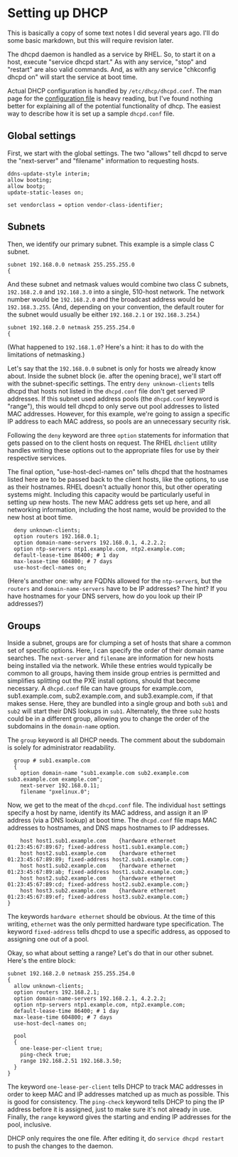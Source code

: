# Setting up DHCP

This is basically a copy of some text notes I did several years ago. I'll do some basic markdown, but this will require revision later.

The dhcpd daemon is handled as a service by RHEL. So, to start it on a host, execute "service dhcpd start." As with any service, "stop" and "restart" are also valid commands. And, as with any service "chkconfig dhcpd on" will start the service at boot time.
 
 Actual DHCP configuration is handled by `/etc/dhcp/dhcpd.conf`. The man page for the [configuration file][dhcpdconf] is heavy reading, but I've found nothing better for explaining all of the potential functionality of dhcp. The easiest way to describe how it is set up a sample `dhcpd.conf` file.

[dhcpdconf]: http://www.daemon-systems.org/man/dhcpd.conf.5.html


## Global settings

First, we start with the global settings. The two "allows" tell dhcpd to serve the "next-server" and "filename" information to requesting hosts.

```
ddns-update-style interim;
allow booting;
allow bootp;
update-static-leases on; 

set vendorclass = option vendor-class-identifier;
```

## Subnets

Then, we identify our primary subnet. This example is a simple class C subnet.

```
subnet 192.168.0.0 netmask 255.255.255.0
{

```


And these subnet and netmask values would combine two class C subnets, `192.168.2.0` and `192.168.3.0` into a single, 510-host network. The network number would be `192.168.2.0` and the broadcast address would be `192.168.3.255`. (And, depending on your convention, the default router for the subnet would usually be either `192.168.2.1` or `192.168.3.254`.)

```
subnet 192.168.2.0 netmask 255.255.254.0
{

```

(What happened to `192.168.1.0`? Here's a hint: it has to do with the limitations of netmasking.)

Let's say that the `192.168.0.0` subnet is only for hosts we already know about. Inside the subnet block (ie. after the opening brace),  we'll start off with the subnet-specific settings. The entry `deny unknown-clients` tells dhcpd that hosts not listed in the `dhcpd.conf` file don't get served IP addresses. If this subnet used address pools (the `dhcpd.conf` keyword is "range"), this would tell dhcpd to only serve out pool addresses to listed MAC addresses. However, for this example, we're going to assign a specific IP address to each MAC address, so pools are an unnecessary security risk.

Following the `deny` keyword are three `option` statements for information that gets passed on to the client hosts on request. The RHEL `dhclient` utility handles writing these options out to the appropriate files for use by their respective services.

The final option, "use-host-decl-names on" tells dhcpd that the hostnames listed here are to be passed back to the client hosts, like the options, to use as their hostnames. RHEL doesn't actually honor this, but other operating systems might. Including this capacity would be particularly useful in setting up new hosts. The new MAC address gets set up here, and all networking information, including the host  name, would be provided to the new host at boot time.

```
  deny unknown-clients;
  option routers 192.168.0.1;
  option domain-name-servers 192.168.0.1, 4.2.2.2;
  option ntp-servers ntp1.example.com, ntp2.example.com;
  default-lease-time 86400; # 1 day
  max-lease-time 604800; # 7 days
  use-host-decl-names on;

```

(Here's another one: why are FQDNs allowed for the `ntp-server`s, but the `routers` and `domain-name-servers` have to be IP addresses? The hint? If you have hostnames for your DNS servers, how do you look up their IP addresses?)


## Groups

Inside a subnet, groups are for clumping a set of hosts that share a common set of specific options. Here, I can specify the order of their domain name searches. The `next-server` and `filename` are information for new hosts being installed via the network. While these entries would typically be common to all groups, having them inside group entries is permitted and simplifies splitting out the PXE install options, should that become necessary. A `dhcpd.conf` file can have groups for example.com, sub1.example.com, sub2.example.com, and sub3.example.com, if that makes sense. Here, they are bundled into a single group and both `sub1` and `sub2` will start their DNS lookups in `sub1`. Alternately, the three `sub2` hosts could be in a different group, allowing you to change the order of the subdomains in the `domain-name` option.

The `group` keyword is all DHCP needs. The comment about the subdomain is solely for administrator readability.

```
  group # sub1.example.com
  {
    option domain-name "sub1.example.com sub2.example.com sub3.example.com example.com";
    next-server 192.168.0.11;
    filename "pxelinux.0";

```

Now, we get to the meat of the `dhcpd.conf` file. The individual `host` settings specify a host by name, identify its MAC address, and assign it an IP address (via a DNS lookup) at boot time. The `dhcpd.conf` file maps MAC addresses to hostnames, and DNS maps hostnames to IP addresses.


```
    host host1.sub1.example.com    {hardware ethernet 01:23:45:67:89:67; fixed-address host1.sub1.example.com;}
    host host2.sub1.example.com    {hardware ethernet 01:23:45:67:89:89; fixed-address host2.sub1.example.com;}
    host host1.sub2.example.com    {hardware ethernet 01:23:45:67:89:ab; fixed-address host1.sub2.example.com;}
    host host2.sub2.example.com    {hardware ethernet 01:23:45:67:89:cd; fixed-address host2.sub2.example.com;}
    host host3.sub2.example.com    {hardware ethernet 01:23:45:67:89:ef; fixed-address host3.sub2.example.com;}
}

```

The keywords `hardware ethernet` should be obvious. At the time of this writing, `ethernet` was the only permitted hardware type specification. The keyword `fixed-address` tells dhcpd to use a specific address, as opposed to assigning one out of a pool.

Okay, so what about setting a range? Let's do that in our other subnet. Here's the entire block:

```
subnet 192.168.2.0 netmask 255.255.254.0
{
  allow unknown-clients;
  option routers 192.168.2.1;
  option domain-name-servers 192.168.2.1, 4.2.2.2;
  option ntp-servers ntp1.example.com, ntp2.example.com;
  default-lease-time 86400; # 1 day
  max-lease-time 604800; # 7 days
  use-host-decl-names on;

  pool
  {
    one-lease-per-client true;
    ping-check true;
    range 192.168.2.51 192.168.3.50;
  }
}

```

The keyword `one-lease-per-client` tells DHCP to track MAC addresses in order to keep MAC and IP addresses matched up as much as possible. This is good for consistency. The `ping-check` keyword tells DHCP to ping the IP address before it is assigned, just to make sure it's not already in use. Finally, the `range` keyword gives the starting and ending IP addresses for the pool, inclusive.

DHCP only requires the one file. After editing it, do `service dhcpd restart` to push the changes to the daemon.


